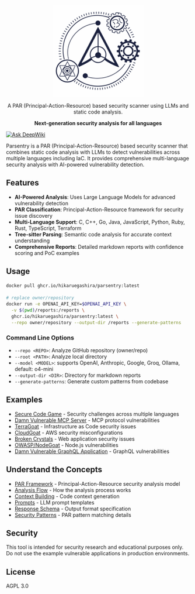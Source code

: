 <div align="center">

  <img width="250" src="./logo.png" alt="Parsentry Logo">

A PAR (Principal-Action-Resource) based security scanner using LLMs and static code analysis.

**Next-generation security analysis for all languages**

</div>

[![Ask DeepWiki](https://deepwiki.com/badge.svg)](https://deepwiki.com/HikaruEgashira/parsentry)

Parsentry is a PAR (Principal-Action-Resource) based security scanner that combines static code analysis with LLMs to detect vulnerabilities across multiple languages including IaC. It provides comprehensive multi-language security analysis with AI-powered vulnerability detection.

## Features

- **AI-Powered Analysis**: Uses Large Language Models for advanced vulnerability detection
- **PAR Classification**: Principal-Action-Resource framework for security issue discovery
- **Multi-Language Support**: C, C++, Go, Java, JavaScript, Python, Ruby, Rust, TypeScript, Terraform
- **Tree-sitter Parsing**: Semantic code analysis for accurate context understanding
- **Comprehensive Reports**: Detailed markdown reports with confidence scoring and PoC examples

## Usage

```bash
docker pull ghcr.io/hikaruegashira/parsentry:latest

# replace owner/repository
docker run -e OPENAI_API_KEY=$OPENAI_API_KEY \
  -v $(pwd)/reports:/reports \
  ghcr.io/hikaruegashira/parsentry:latest \
  --repo owner/repository --output-dir /reports --generate-patterns
```

### Command Line Options

- `--repo <REPO>`: Analyze GitHub repository (owner/repo)
- `--root <PATH>`: Analyze local directory
- `--model <MODEL>`: supports OpenAI, Anthropic, Google, Groq, Ollama, default: o4-mini
- `--output-dir <DIR>`: Directory for markdown reports
- `--generate-patterns`: Generate custom patterns from codebase

## Examples

- [Secure Code Game](docs/reports/skills-secure-code-game/summary.md) - Security challenges across multiple languages
- [Damn Vulnerable MCP Server](docs/reports/harishsg993010-damn-vulnerable-MCP-server/summary.md) - MCP protocol vulnerabilities
- [TerraGoat](docs/reports/terragoat/summary.md) - Infrastructure as Code security issues
- [CloudGoat](docs/reports/cloudgoat/summary.md) - AWS security misconfigurations
- [Broken Crystals](docs/reports/NeuraLegion-brokencrystals/summary.md) - Web application security issues
- [OWASP/NodeGoat](docs/reports/NodeGoat/summary.md) - Node.js vulnerabilities
- [Damn Vulnerable GraphQL Application](docs/reports/Damn-Vulnerable-GraphQL-Application/summary.md) - GraphQL vulnerabilities

## Understand the Concepts

- [PAR Framework](docs/concepts/par_framework.md) - Principal-Action-Resource security analysis model
- [Analysis Flow](docs/concepts/analysis_flow.md) - How the analysis process works
- [Context Building](docs/concepts/context.md) - Code context generation
- [Prompts](docs/concepts/prompts.md) - LLM prompt templates
- [Response Schema](docs/concepts/response_schema.md) - Output format specification
- [Security Patterns](docs/concepts/security_patterns.md) - PAR pattern matching details

## Security

This tool is intended for security research and educational purposes only. Do not use the example vulnerable applications in production environments.

## License

AGPL 3.0
